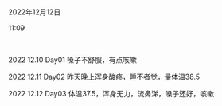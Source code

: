  

2022年12月12日

11:09

 

2022 12.10 Day01 嗓子不舒服，有点咳嗽

2022 12.11 Day02 昨天晚上浑身酸疼，睡不者觉，量体温38.5

2022 12.12 Day03 体温37.5，浑身无力，流鼻涕，嗓子还好，咳嗽
